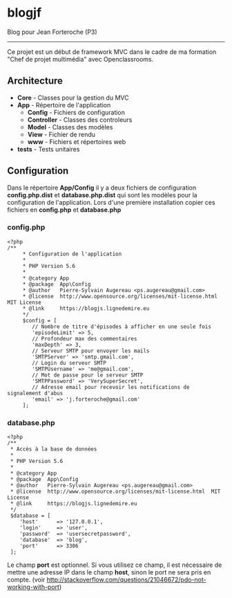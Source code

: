 # blogjf
Blog pour Jean Forteroche (P3)

---
Ce projet est un début de framework MVC dans le cadre de ma formation "Chef de projet multimédia" avec Openclassrooms.

## Architecture
+ **Core** - Classes pour la gestion du MVC
+ **App** - Répertoire de l'application
    + **Config** - Fichiers de configuration
    + **Controller** - Classes des controleurs
    + **Model** - Classes des modèles
    + **View** - Fichier de rendu
    + **www** - Fichiers et répertoires web
+ **tests** - Tests unitaires

## Configuration
Dans le répertoire **App/Config** il y a deux fichiers de configuration **config.php.dist** et **database.php.dist** qui sont les modèles pour la configuration  de l'application.
Lors d'une première installation copier ces fichiers en **config.php** et **database.php**


### config.php
	<?php
	/**
         * Configuration de l'application
         *
         * PHP Version 5.6
         *
         * @category App
         * @package  App\Config
         * @author   Pierre-Sylvain Augereau <ps.augereau@gmail.com>
         * @license  http://www.opensource.org/licenses/mit-license.html  MIT License
         * @link     https://blogjs.lignedemire.eu
         */
         $config = [
            // Nombre de titre d'épisodes à afficher en une seule fois
            'episodeLimit' => 5,
            // Profondeur max des commentaires
            'maxDepth' => 3,
            // Serveur SMTP pour envoyer les mails
            'SMTPServer' => 'smtp.gmail.com',
            // Login du serveur SMTP
            'SMTPUsername' => 'me@gmail.com',
            // Mot de passe pour le serveur SMTP
            'SMTPPassword' => 'VerySuperSecret',
            // Adresse email pour recevoir les notifications de signalement d'abus
            'email' => 'j.forteroche@gmail.com'
         ];

### database.php
    <?php
    /**
     * Accès à la base de données
     *
     * PHP Version 5.6
     *
     * @category App
     * @package  App\Config
     * @author   Pierre-Sylvain Augereau <ps.augereau@gmail.com>
     * @license  http://www.opensource.org/licenses/mit-license.html  MIT License
     * @link     https://blogjs.lignedemire.eu
     */
     $database = [
		'host' 		=> '127.0.0.1',
		'login' 	=> 'user',
		'password' 	=> 'usersecretpassword',
		'database' 	=> 'blog',
		'port'		=> 3306
     ];

Le champ **port** est optionnel. Si vous utilisez ce champ, il est nécessaire de mettre une adresse IP dans le champ **host**, sinon le port ne sera pris en compte. (voir http://stackoverflow.com/questions/21046672/pdo-not-working-with-port)





